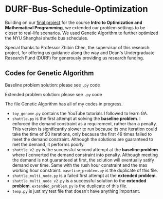 # DURF-Bus-Schedule-Optimization

Building on our [final project](https://github.com/AlisonYao/Optimization-Final-Project) for the course **Intro to Optimization and Mathematical Programming**, we extended our problem settings to be closer to real-life scenarios. We used Genetic Algorithm to further optimized the NYU Shanghai shuttle bus schedules.

Special thanks to Professor Zhibin Chen, the supervisor of this research project, for offering us guidance along the way and Dean's Undergraduate Research Fund (DURF) for generously providing us research funding.

<!-- ## Paper

The research outcome is presented in the form of an academic paper. Please see `report.docx`. -->

## Codes for Genetic Algorithm

Baseline problem solution: please see `.py` code

Extended problem solution: please see `.py` code

The file Genetic Algorithm has all of my codes in progress.

- `toy_genome.py` contains the YouTube tutorials I followed to learn GA.
- `shuttle.py` is the first attempt at solving the **baseline problem**. I enforced the demand constraint as a requirement, rather than a penalty. This version is significantly slower to run because its one iteration could take the time of 50 iterations, only because the first 49 times failed to meet the demand constraint. Although the solutions are guaranteed to met the demand, it performs poorly.
- `shuttle_v2.py` is the successful second attempt at the **baseline problem** where I converted the demand constraint into penalty. Although meeting the demand is not guaranteed at first, the solution will eventually satify demand over time. Same with the rush hour constraint and the max working hour constraint. `baseline_problem.py` is the duplicate of this file.
- `shuttle_multi_node.py` is a failed first attempt at the **extended problem**.
- `shuttle_multi_node_v2.py` is a successful solution to the **extended problem**. `extended_problem.py` is the duplicate of this file.
- `temp.py` is just my test file that doesn't have anything important.

<!-- ## Blogs -->
